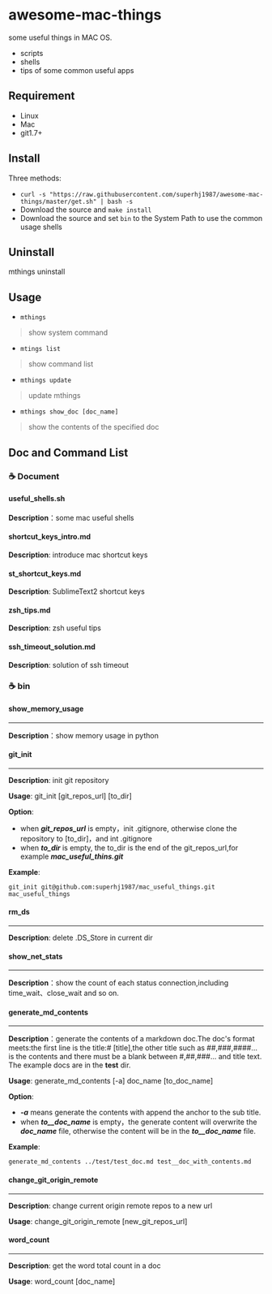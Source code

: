 # awesome-mac-things

some useful things in MAC OS.

- scripts
- shells
- tips of some common useful apps

## Requirement

- Linux
- Mac
- git1.7+

## Install

Three methods:

- `curl -s "https://raw.githubusercontent.com/superhj1987/awesome-mac-things/master/get.sh" | bash -s`
- Download the source and `make install`
- Download the source and set `bin` to the System Path to use the common usage shells

## Uninstall

mthings uninstall

## Usage

* `mthings`
> show system command

* `mtings list`
> show command list

* `mthings update`
> update mthings

* `mthings show_doc [doc_name]`
> show the contents of the specified doc 

## Doc and Command List

### :coffee: Document

#### useful_shells.sh

**Description**：some mac useful shells

#### shortcut_keys_intro.md

**Description**: introduce mac shortcut keys

#### st_shortcut_keys.md

**Description**: SublimeText2 shortcut keys

#### zsh_tips.md

**Description**: zsh useful tips

#### ssh_timeout_solution.md

**Description**: solution of ssh timeout

### :coffee: bin

#### show_memory_usage

----------------------

**Description**：show memory usage in python

#### git_init

----------------------

**Description**: init git repository

**Usage**: git_init [git_repos_url] [to_dir]

**Option**:

- when ***git_repos_url*** is empty，init .gitignore, otherwise clone the repository to [to_dir]，and int .gitignore
- when ***to_dir*** is empty, the to_dir is the end of the git_repos_url,for example ***mac_useful_thins.git***

**Example**:

    git_init git@github.com:superhj1987/mac_useful_things.git mac_useful_things

#### rm_ds

----------------------

**Description**: delete .DS_Store in current dir

#### show_net_stats

----------------------

**Description**：show the count of each status connection,including time_wait、close_wait and so on.

#### generate_md_contents

----------------------

**Description**：generate the contents of a markdown doc.The doc's format meets:the first line is the title:# [title],the other title such as ##,###,####... is the contents and there must be a blank between #,##,###... and title text. The example docs are in the **test** dir.

**Usage**: generate_md_contents [-a] doc_name [to_doc_name]

**Option**:

- ***-a*** means generate the contents with append the anchor to the sub title.
- when ***to__doc_name*** is empty，the generate content will overwrite the ***doc_name*** file, otherwise the content will be in the ***to__doc_name*** file.

**Example**:

    generate_md_contents ../test/test_doc.md test__doc_with_contents.md

#### change_git_origin_remote

----------------------

**Description**: change current origin remote repos to a new  url 

**Usage**: change_git_origin_remote [new_git_repos_url]

#### word_count

----------------------

**Description**: get the word total count in a doc

**Usage**: word_count [doc_name]
